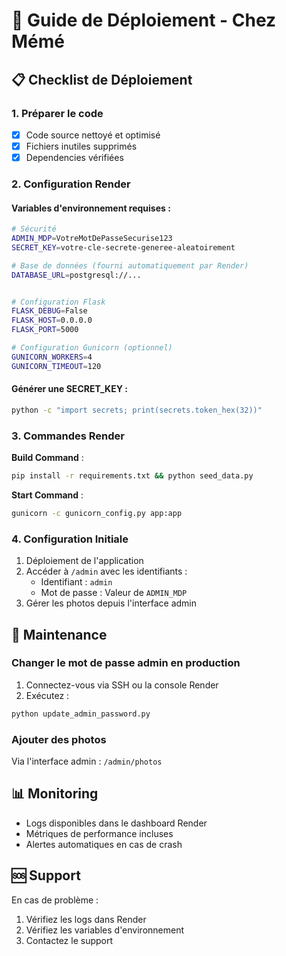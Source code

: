 # 🚀 Guide de Déploiement - Chez Mémé

## 📋 Checklist de Déploiement

### 1. Préparer le code
- [x] Code source nettoyé et optimisé
- [x] Fichiers inutiles supprimés
- [x] Dependencies vérifiées

### 2. Configuration Render

#### Variables d'environnement requises :

```bash
# Sécurité
ADMIN_MDP=VotreMotDePasseSecurise123
SECRET_KEY=votre-cle-secrete-generee-aleatoirement

# Base de données (fourni automatiquement par Render)
DATABASE_URL=postgresql://...


# Configuration Flask
FLASK_DEBUG=False
FLASK_HOST=0.0.0.0
FLASK_PORT=5000

# Configuration Gunicorn (optionnel)
GUNICORN_WORKERS=4
GUNICORN_TIMEOUT=120
```

#### Générer une SECRET_KEY :

```bash
python -c "import secrets; print(secrets.token_hex(32))"
```

### 3. Commandes Render

**Build Command** :
```bash
pip install -r requirements.txt && python seed_data.py
```

**Start Command** :
```bash
gunicorn -c gunicorn_config.py app:app
```

### 4. Configuration Initiale

1. Déploiement de l'application
2. Accéder à `/admin` avec les identifiants :
   - Identifiant : `admin`
   - Mot de passe : Valeur de `ADMIN_MDP`
3. Gérer les photos depuis l'interface admin

## 🔧 Maintenance

### Changer le mot de passe admin en production

1. Connectez-vous via SSH ou la console Render
2. Exécutez :
```bash
python update_admin_password.py
```

### Ajouter des photos

Via l'interface admin : `/admin/photos`


## 📊 Monitoring

- Logs disponibles dans le dashboard Render
- Métriques de performance incluses
- Alertes automatiques en cas de crash

## 🆘 Support

En cas de problème :
1. Vérifiez les logs dans Render
2. Vérifiez les variables d'environnement
3. Contactez le support



